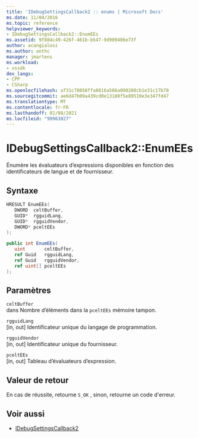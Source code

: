 ```yaml
---
title: 'IDebugSettingsCallback2 :: enums | Microsoft Docs'
ms.date: 11/04/2016
ms.topic: reference
helpviewer_keywords:
- IDebugSettingsCallback2::EnumEEs
ms.assetid: 9f884c49-426f-461b-b547-9d909486e73f
author: acangialosi
ms.author: anthc
manager: jmartens
ms.workload:
- vssdk
dev_langs:
- CPP
- CSharp
ms.openlocfilehash: af31c78058ffa0816a566a090288cb1e31c17b70
ms.sourcegitcommit: ae6d47b09a439cd0e13180f5e89510e3e347fd47
ms.translationtype: MT
ms.contentlocale: fr-FR
ms.lasthandoff: 02/08/2021
ms.locfileid: "99963027"
---
```

# <a name="idebugsettingscallback2enumees"></a>IDebugSettingsCallback2::EnumEEs
Énumère les évaluateurs d’expressions disponibles en fonction des identificateurs de langue et de fournisseur.

## <a name="syntax"></a>Syntaxe

```cpp
HRESULT EnumEEs(
   DWORD  celtBuffer,
   GUID*  rgguidLang,
   GUID*  rgguidVendor,
   DWORD* pceltEEs
);
```

```csharp
public int EnumEEs(
   uint       celtBuffer,
   ref Guid   rgguidLang,
   ref Guid   rgguidVendor,
   ref uint[] pceltEEs
);
```

## <a name="parameters"></a>Paramètres
`celtBuffer`\
dans Nombre d’éléments dans la `pceltEEs` mémoire tampon.

`rgguidLang`\
[in, out] Identificateur unique du langage de programmation.

`rgguidVendor`\
[in, out] Identificateur unique du fournisseur.

`pceltEEs`\
[in, out] Tableau d’évaluateurs d’expression.

## <a name="return-value"></a>Valeur de retour
 En cas de réussite, retourne `S_OK` , sinon, retourne un code d'erreur.

## <a name="see-also"></a>Voir aussi
- [IDebugSettingsCallback2](../../../extensibility/debugger/reference/idebugsettingscallback2.md)
